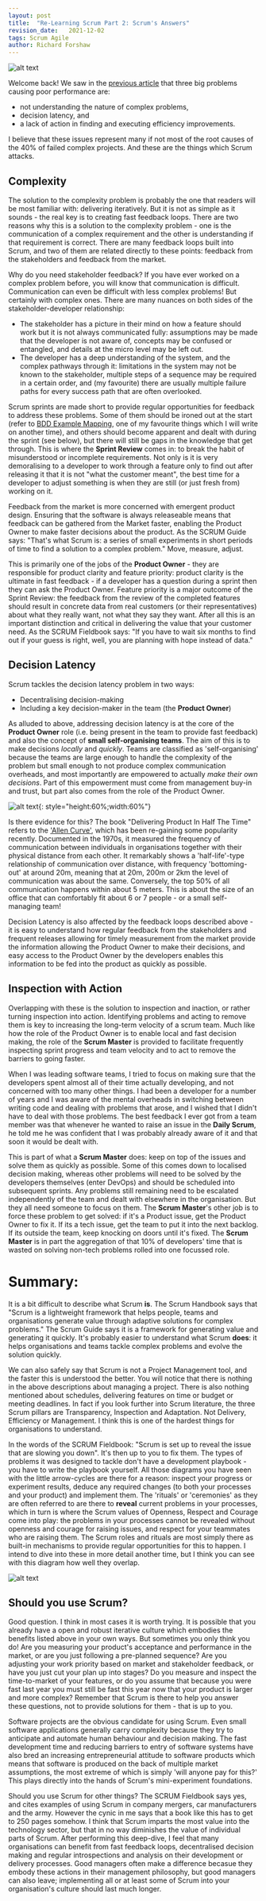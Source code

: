 ```yaml
---
layout: post
title:  "Re-Learning Scrum Part 2: Scrum's Answers"
revision_date:   2021-12-02
tags: Scrum Agile
author: Richard Forshaw
---
```


![alt text](images/teacher.jpg "Re-Learning Scrum")

Welcome back! We saw in the [previous article](../2021-11-16-understanding-scrum) that three big problems causing poor performance are:

 - not understanding the nature of complex problems,
 - decision latency, and
 - a lack of action in finding and executing efficiency improvements.

I believe that these issues represent many if not most of the root causes of the 40% of failed complex projects. And these are the things which Scrum attacks.

## Complexity

The solution to the complexity problem is probably the one that readers will be most familiar with: delivering iteratively. But it is not as simple as it sounds - the real key is to creating fast feedback loops. There are two reasons why this is a solution to the complexity problem - one is the communication of a complex requirement and the other is understanding if that requirement is correct. There are many feedback loops built into Scrum, and two of them are related directly to these points: feedback from the stakeholders and feedback from the market.

Why do you need stakeholder feedback? If you have ever worked on a complex problem before, you will know that communication is difficult. Communication can even be difficult with less complex problems! But certainly with complex ones. There are many nuances on both sides of the stakeholder-developer relationship:

 - The stakeholder has a picture in their mind on how a feature should work but it is not always communicated fully: assumptions may be made that the developer is not aware of, concepts may be confused or entangled, and details at the micro level may be left out.
 - The developer has a deep understanding of the system, and the complex pathways through it: limitations in the system may not be known to the stakeholder, multiple steps of a sequence may be required in a certain order, and (my favourite) there are usually multiple failure paths for every success path that are often overlooked.

Scrum sprints are made short to provide regular opportunities for feedback to address these problems. Some of them should be ironed out at the start (refer to [BDD Example Mapping](https://cucumber.io/blog/bdd/example-mapping-introduction/), one of my favourite things which I will write on another time), and others should become apparent and dealt with during the sprint (see below), but there will still be gaps in the knowledge that get through. This is where the **Sprint Review** comes in: to break the habit of misunderstood or incomplete requirements. Not only is it is very demoralising to a developer to work through a feature only to find out after releasing it that it is not "what the customer meant", the best time for a developer to adjust something is when they are still (or just fresh from) working on it.

Feedback from the market is more concerned with emergent product design. Ensuring that the software is always releaseable means that feedback can be gathered from the Market faster, enabling the Product Owner to make faster decisions about the product. As the SCRUM Guide says: "That's what Scrum is: a series of small experiments in short periods of time to find a solution to a complex problem." Move, measure, adjust.

This is primarily one of the jobs of the **Product Owner** - they are responsible for product clarity and feature priority: product clarity is the ultimate in fast feedback - if a developer has a question during a sprint then they can ask the Product Owner. Feature priority is a major outcome of the Sprint Review: the feedback from the review of the completed features should result in concrete data from real customers (or their representatives) about what they really want, not what they say they want. After all this is an important distinction and critical in delivering the value that your customer need. As the SCRUM Fieldbook says: "If you have to wait six months to find out if your guess is right, well, you are planning with hope instead of data."

## Decision Latency

Scrum tackles the decision latency problem in two ways:

 - Decentralising decision-making
 - Including a key decision-maker in the team (the **Product Owner**)

As alluded to above, addressing decision latency is at the core of the **Product Owner** role (i.e. being present in the team to provide fast feedback) and also the concept of **small self-organising teams**. The aim of this is to make decisions _locally_ and _quickly_. Teams are classified as 'self-organising' because the teams are large enough to handle the complexity of the problem but small enough to not produce complex communication overheads, and most importantly are empowered to actually _make their own decisions_. Part of this empowerment must come from management buy-in and trust, but part also comes from the role of the Product Owner.

![alt text](images/AllenCurve.jpg "The Allen Curve"){: style="height:60%;width:60%"}

Is there evidence for this? The book "Delivering Product In Half The Time" refers to the ['Allen Curve'](https://en.wikipedia.org/wiki/Allen_curve), which has been re-gaining some popularity recently. Documented in the 1970s, it measured the frequency of communication between individuals in organisations together with their physical distance from each other. It remarkably shows a 'half-life'-type relationship of communication over distance, with frequency 'bottoming-out' at around 20m, meaning that at 20m, 200m or 2km the level of communication was about the same. Conversely, the top 50% of all communication happens within about 5 meters. This is about the size of an office that can comfortably fit about 6 or 7 people - or a small self-managing team!

Decision Latency is also affected by the feedback loops described above - it is easy to understand how regular feedback from the stakeholders and frequent releases allowing for timely measurement from the market provide the information allowing the Product Owner to make their decisions, and easy access to the Product Owner by the developers enables this information to be fed into the product as quickly as possible.

## Inspection with Action

Overlapping with these is the solution to inspection and inaction, or rather turning inspection into action. Identifying problems and acting to remove them is key to increasing the long-term velocity of a scrum team. Much like how the role of the Product Owner is to enable local and fast decision making, the role of the **Scrum Master** is provided to facilitate frequently inspecting sprint progress and team velocity and to act to remove the barriers to going faster.

When I was leading software teams, I tried to focus on making sure that the developers spent almost all of their time actually developing, and not concerned with too many other things. I had been a developer for a number of years and I was aware of the mental overheads in switching between writing code and dealing with problems that arose, and I wished that I didn't have to deal with those problems. The best feedback I ever got from a team member was that whenever he wanted to raise an issue in the **Daily Scrum**, he told me he was confident that I was probably already aware of it and that soon it would be dealt with.

This is part of what a **Scrum Master** does: keep on top of the issues and solve them as quickly as possible. Some of this comes down to localised decision making, whereas other problems will need to be solved by the developers themselves (enter DevOps) and should be scheduled into subsequent sprints. Any problems still remaining need to be escalated independently of the team and dealt with elsewhere in the organisation. But they all need someone to focus on them. The **Scrum Master**'s other job is to force these problem to get solved: if it's a Product issue, get the Product Owner to fix it. If its a tech issue, get the team to put it into the next backlog. If its outside the team, keep knocking on doors until it's fixed. The **Scrum Master** is in part the aggregation of that 10% of developers' time that is wasted on solving non-tech problems rolled into one focussed role.

# Summary:

It is a bit difficult to describe what Scrum **is**. The Scrum Handbook says that "Scrum is a lightweight framework that helps people, teams and organisations generate value through adaptive solutions for complex problems." The Scrum Guide says it is a framework for generating value and generating it quickly. It's probably easier to understand what Scrum **does**: it helps organisations and teams tackle complex problems and evolve the solution quickly.

We can also safely say that Scrum is not a Project Management tool, and the faster this is understood the better. You will notice that there is nothing in the above descriptions about managing a project. There is also nothing mentioned about schedules, delivering features on time or budget or meeting deadlines. In fact if you look further into Scrum literature, the three Scrum pillars are Transparency, Inspection and Adaptation. Not Delivery, Efficiency or Management. I think this is one of the hardest things for organisations to understand.

In the words of the SCRUM Fieldbook: "Scrum is set up to reveal the issue that are slowing you down". It's then up to you to fix them. The types of problems it was designed to tackle don't have a development playbook - you have to write the playbook yourself. All those diagrams you have seen with the little arrow-cycles are there for a reason: inspect your progress or experiment results, deduce any required changes (to both your processes and your product) and implement them. The 'rituals' or 'ceremonies' as they are often referred to are there to **reveal** current problems in your processes, which in turn is where the Scrum values of Openness, Respect and Courage come into play: the problems in your processes cannot be revealed without openness and courage for raising issues, and respect for your teammates who are raising them. The Scrum roles and rituals are most simply there as built-in mechanisms to provide regular opportunities for this to happen. I intend to dive into these in more detail another time, but I think you can see with this diagram how well they overlap.

![alt text](images/ScrumWheel.png "Scrum Answers to the 3 problems")

## Should you use Scrum?

Good question. I think in most cases it is worth trying. It is possible that you already have a open and robust iterative culture which embodies the benefits listed above in your own ways. But sometimes you only think you do! Are you measuring your product's acceptance and performance in the market, or are you just following a pre-planned sequence? Are you adjusting your work priority based on market and stakeholder feedback, or have you just cut your plan up into stages? Do you measure and inspect the time-to-market of your features, or do you assume that because you were fast last year you must still be fast this year now that your product is larger and more complex? Remember that Scrum is there to help you answer these questions, not to provide solutions for them - that is up to you.

Software projects are the obvious candidate for using Scrum. Even small software applications generally carry complexity because they try to anticipate and automate human behaviour and decision making. The fast development time and reducing barriers to entry of software systems have also bred an increasing entrepreneurial attitude to software products which means that software is produced on the back of multiple market assumptions, the most extreme of which is simply 'will anyone pay for this?' This plays directly into the hands of Scrum's mini-experiment foundations.

Should you use Scrum for other things? The SCRUM Fieldbook says yes, and cites examples of using Scrum in company mergers, car manufacturers and the army. However the cynic in me says that a book like this has to get to 250 pages somehow. I think that Scrum imparts the most value into the technology sector, but that in no way diminishes the value of individual parts of Scrum. After performing this deep-dive, I feel that many organisations can benefit from fast feedback loops, decentralised decision making and regular introspections and analysis on their development or delivery processes. Good managers often make a difference becasue they embody these actions in their management philosophy, but good managers can also leave; implementing all or at least some of Scrum into your organisation's culture should last much longer.
